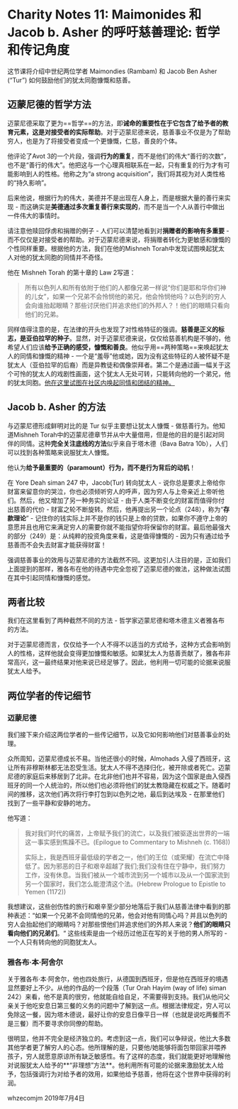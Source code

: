 # Charity Notes 11: Maimonides 和 Jacob b. Asher 的呼吁慈善理论: 哲学和传记角度

这节课将介绍中世纪两位学者 Maimondies (Rambam) 和 Jacob Ben Asher (“Tur”) 如何鼓励他们的犹太同胞慷慨和慈善。

## 迈蒙尼德的哲学方法

迈蒙尼德采取了更为==哲学==的方法，即**诫命的重要性在于它包含了给予者的教育元素，这是对接受者的实际帮助**。对于迈蒙尼德来说，慈善事业不仅是为了帮助穷人，也是为了将接受者变成一个更慷慨，仁慈，善良的个体。

他评论了Avot 3的一个片段，强调**行为的重复**，而不是他们的伟大“善行的次数”，也不是“善行的伟大”。他把这与一个心理真相联系在一起，只有重复的行为才有可能影响到人的性格。他称之为“a strong acquisition”，我们将其视为对人类性格的“持久影响”。

后来他说，根据行为的伟大，美德并不是出现在人身上，而是根据大量的善行来实现 - 而这确实是**美德通过多次重复善行来实现的**，而不是当一个人从善行中做出一件伟大的事情时。

请注意他赎回俘虏和捐赠的例子 - 人们可以清楚地看到对**捐赠者的影响有多重要** - 而不仅仅是对接受者的帮助。对于迈蒙尼德来说，将捐赠者转化为更敏感和慷慨的个性同样重要。根据他的方法，我们在他的Mishneh Torah中发现试图唤起犹太人对他的犹太同胞的同情并不奇怪。

他在 Mishneh Torah 的第十章的 Law 2写道：

> 所有以色列人和所有依附于他们的人都像兄弟一样说“你们是耶和华你们神的儿女”，如果一个兄弟不会怜悯他的弟兄，他会怜悯他吗？以色列的穷人会向谁抬起眼睛？那些讨厌他们并追求他们的外邦人？！他们的眼睛只看向他们的兄弟。

同样值得注意的是，在法律的开头也发现了对性格特征的强调。**慈善是正义的标志，是亚伯拉罕的种子**。显然，对于迈蒙尼德来说，仅仅给慈善机构是不够的，他希望人们应该**给予正确的感受，慷慨和善良**。他似乎用==两种策略==来唤起犹太人的同情和慷慨的精神 - 一个是“羞辱”他或她，因为没有这些特征的人被怀疑不是犹太人（亚伯拉罕的后裔）而是异教徒和偶像崇拜者。第二个是通过画一幅关于这个可怜的犹太人的戏剧性画面，这个犹太人无处可转，只能转向他的一个弟兄，他的犹太同胞。<u>他在这里试图在社区内唤起同情和团结的精神。</u>



## Jacob b. Asher 的方法

与迈蒙尼德形成鲜明对比的是 Tur 似乎主要想让犹太人慷慨 - 做慈善行为。他知道Mishneh Torah中的迈蒙尼德章节并从中大量借用，但是他的目的是引起对同伴的同情。这种**完全关注底线的方法**似乎来自于塔木德（Bava Batra 10b），人们可以找到各种策略来说服犹太人慷慨。

他认为**给予最重要的（paramount）行为，而不是行为背后的动机**！

在 Yore Deah siman 247 中，Jacob(Tur) 转向犹太人 - 说你总是要求上帝给你财富来留意你的哭泣，你也必须倾听穷人的呼声，因为穷人与上帝亲近上帝听他们。然后，他又增加了另一种务实的论证 - 由于人类不断变化的财富而值得你付出慈善的代价 - 财富之轮不断旋转。然后，他再提出另一个论点（248），称为“**存款理论**” - 记住你的钱实际上并不是你的钱只是上帝的贷款，如果你不遵守上帝的意愿并且也用它来满足穷人的需要你就不能指望你将保留你的财富。最后他最强大的部分（249）是：从纯粹的投资角度来看，这是值得慷慨的 - 因为只有通过给予慈善而不会失去财富才能获得财富！

强调慈善事业的效用与迈蒙尼德的方法截然不同。这更加引人注目的是，正如我们上面提到的那样，雅各布在他的待遇中完全忽视了迈蒙尼德的做法，这种做法试图在其中引起同情和慷慨的感觉。



## 两者比较

我们在这里看到了两种截然不同的方法 - 哲学家迈蒙尼德和塔木德主义者雅各布的方法。

对于迈蒙尼德而言，仅仅给予一个人不得不以适当的方式给予，这种方式会影响到人的性格，这样他就会变得更加慷慨和敏感。如果犹太人为慈善贡献了，雅各布非常高兴，这一最终结果对他来说已经足够了。因此，他利用一切可能的论据来说服犹太人给予。







## 两位学者的传记细节

### 迈蒙尼德

我们接下来介绍这两位学者的一些传记细节，以及它如何影响他们对慈善事业的处理。

众所周知，迈蒙尼德成长不易。当他还很小的时候，Almohads 入侵了西班牙，这让所有非穆斯林都无法忍受生活。犹太人不得不选择归化，被开除或者死亡。迈蒙尼德的家庭后来移居到了北非。在北非他们也并不容易，因为这个国家是由入侵西班牙的同一个人统治的，所以他们也必须将他们的犹太教隐藏在权威之下。随着时间的推移，这次他们再次将行李打包到以色列之地，最后到达埃及 - 在那里他们找到了一些平静和安静的地方。

他写道：

> 我对我们时代的痛苦，上帝赋予我们的流亡，以及我们被驱逐出世界的一端这一事实感到焦躁不已。(Epilogue to Commentary to Mishneh (c. 1168))
>
> 实际上，我是西班牙最低级的学者之一，他们的王位（或荣耀）在流亡中降低了。因为邪恶的日子和艰辛超越了我们;我们没有住在宁静中，我们努力工作，没有休息。当我们被从一个城市流到另一个城市以及从一个国家流到另一个国家时，我们怎么能澄清这个法。(Hebrew Prologue to Epistle to Yemen (1172))

我想建议，这些创伤性的旅行和艰辛至少部分地落后于我们从慈善法律中看到的那种表述：“如果一个兄弟不会同情他的兄弟，他会对他有同情心吗？并且以色列的穷人会抬起他们的眼睛吗？对那些恨他们并追求他们的外邦人来说？**他们的眼睛只看向他们的兄弟们**。“ 这些线索是由一个经历过他正在写的关于他的男人所写的 - 一个人只有转向他的同胞犹太人。



### 雅各布·本·阿舍尔

关于雅各布·本·阿舍尔，他也四处旅行，从德国到西班牙，但是他在西班牙的境遇显然要好上不少。从他的作品的一个段落（Tur Orah Hayim (way of life) siman 242）来看，他不是真的很穷，他就能自给自足，不需要得到支持。我们从他问父亲关于他吃安息日第三餐的义务的问题中了解到这一点。根据法律规定，穷人可以免除这一餐，因为塔木德说，最好让你的安息日像平日一样（也就是说吃两餐而不是三餐）而不要寻求你同僚的帮助。

很明显，他并不完全是经济独立的。考虑到这一点，我们可以争辩说，他比大多数其他学者更了解穷人的心态。他所理解的是，只要他/她能够将面包带回家并喂养孩子，穷人就愿意原谅所有缺乏敏感性。有了这样的态度，我们就能更好地理解他对说服犹太人给予的**“非理想”方法**。他利用所有可能的论据来激励犹太人给予，包括强调行为对给予者的效用，如果他给予慈善，他将在这个世界中获得的利润。



whzecomjm
2019年7月4日
